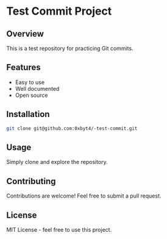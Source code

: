 # Test Commit Project

## Overview
This is a test repository for practicing Git commits.

## Features
- Easy to use
- Well documented
- Open source

## Installation
```bash
git clone git@github.com:0xbyt4/-test-commit.git
```

## Usage
Simply clone and explore the repository.

## Contributing
Contributions are welcome! Feel free to submit a pull request.

## License
MIT License - feel free to use this project.
